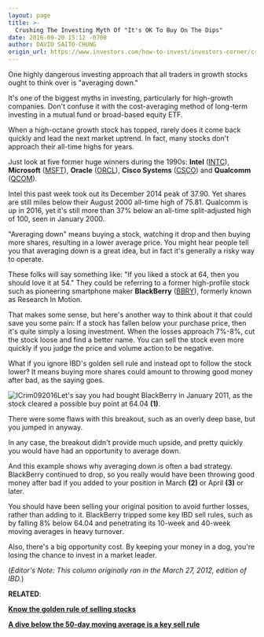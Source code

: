 ```yaml
---
layout: page
title: >-
  Crushing The Investing Myth Of "It's OK To Buy On The Dips"
date: 2016-09-20 15:12 -0700
author: DAVID SAITO-CHUNG
origin_url: https://www.investors.com/how-to-invest/investors-corner/crushing-the-investing-myth-of-its-ok-to-buy-on-the-dips
---
```





One highly dangerous investing approach that all traders in growth stocks ought to think over is "averaging down."


It's one of the biggest myths in investing, particularly for high-growth companies. Don't confuse it with the cost-averaging method of long-term investing in a mutual fund or broad-based equity ETF.


When a high-octane growth stock has topped, rarely does it come back quickly and lead the next market uptrend. In fact, many stocks don't approach their all-time highs for years.


Just look at five former huge winners during the 1990s: **Intel** ([INTC](https://research.investors.com/quote.aspx?symbol=INTC)), **Microsoft** ([MSFT](https://research.investors.com/quote.aspx?symbol=MSFT)), **Oracle** ([ORCL](https://research.investors.com/quote.aspx?symbol=ORCL)), **Cisco Systems** ([CSCO](https://research.investors.com/quote.aspx?symbol=CSCO)) and **Qualcomm** ([QCOM](https://research.investors.com/quote.aspx?symbol=QCOM)).


Intel this past week took out its December 2014 peak of 37.90. Yet shares are still miles below their August 2000 all-time high of 75.81. Qualcomm is up in 2016, yet it's still more than 37% below an all-time split-adjusted high of 100, seen in January 2000.


"Averaging down" means buying a stock, watching it drop and then buying more shares, resulting in a lower average price. You might hear people tell you that averaging down is a great idea, but in fact it's generally a risky way to operate.


These folks will say something like: "If you liked a stock at 64, then you should love it at 54." They could be referring to a former high-profile stock such as pioneering smartphone maker **BlackBerry** ([BBRY](https://research.investors.com/quote.aspx?symbol=BBRY)), formerly known as Research In Motion.


That makes some sense, but here's another way to think about it that could save you some pain: If a stock has fallen below your purchase price, then it's quite simply a losing investment. When the losses approach 7%-8%, cut the stock loose and find a better name. You can sell the stock even more quickly if you judge the price and volume action to be negative.


What if you ignore IBD's golden sell rule and instead opt to follow the stock lower? It means buying more shares could amount to throwing good money after bad, as the saying goes.


![ICrim092016](https://www.investors.com/wp-content/uploads/2016/09/ICrim092016-1024x583.jpg)Let's say you had bought BlackBerry in January 2011, as the stock cleared a possible buy point at 64.04 **(1)**.


There were some flaws with this breakout, such as an overly deep base, but you jumped in anyway.


In any case, the breakout didn't provide much upside, and pretty quickly you would have had an opportunity to average down.


And this example shows why averaging down is often a bad strategy. BlackBerry continued to drop, so you really would have been throwing good money after bad if you added to your position in March **(2)** or April **(3)** or later.


You should have been selling your original position to avoid further losses, rather than adding to it. BlackBerry tripped some key IBD sell rules, such as by falling 8% below 64.04 and penetrating its 10-week and 40-week moving averages in heavy turnover.


Also, there's a big opportunity cost. By keeping your money in a dog, you're losing the chance to invest in a market leader.


(*Editor's Note: This column originally ran in the March 27, 2012, edition of IBD.*)


**RELATED**:


**[Know the golden rule of selling stocks](https://www.investors.com/how-to-invest/investors-corner/how-to-keep-more-of-your-money-make-stock-losses-small/)**


**[A dive below the 50-day moving average is a key sell rule](https://www.investors.com/how-to-invest/investors-corner/what-to-do-if-stock-breaks-50-day-line/)**




